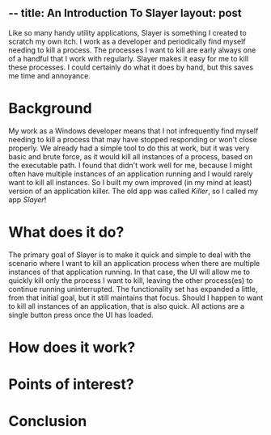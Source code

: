 --
title: An Introduction To Slayer
layout: post
--

Like so many handy utility applications, Slayer is something I created to scratch my own itch. I work as a developer and periodically find myself needing to kill a process. The processes I want to kill are early always one of a handful that I work with regularly. Slayer makes it easy for me to kill these processes. I could certainly do what it does by hand, but this saves me time and annoyance.

#  Background
My work as a Windows developer means that I not infrequently find myself needing to kill a process that may have stopped responding or won't close properly. We already had a simple tool to do this at work, but it was very basic and brute force, as it would kill all instances of a process, based on the executable path. I found that didn't work well for me, because I might often have multiple instances of an application running and I would rarely want to kill all instances. So I built my own improved (in my mind at least) version of an application killer. The old app was called *Killer*, so I called my app *Slayer*!

# What does it do?
The primary goal of Slayer is to make it quick and simple to deal with the scenario where I want to kill an application process when there are multiple instances of that application running. In that case, the UI will allow me to quickly kill only the process I want to kill, leaving the other process(es) to continue running uninterrupted. The functionality set has expanded a little, from that initial goal, but it still maintains that focus. Should I happen to want to kill all instances of an application, that is also quick. All actions are a single button press once the UI has loaded.

# How does it work?

# Points of interest?

# Conclusion